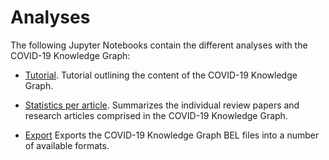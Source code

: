 # Analyses
The following Jupyter Notebooks contain the different analyses with the COVID-19 Knowledge Graph:

- [Tutorial](https://github.com/covid19kg/Analysis/blob/master/notebooks/tutorial.ipynb). Tutorial outlining the content
  of the COVID-19 Knowledge Graph.

- [Statistics per article](https://github.com/covid19kg/Analysis/blob/master/notebooks/covid19kg_stats_table.ipynb).
  Summarizes the individual review papers and research articles comprised in the COVID-19 Knowledge Graph.

- [Export](https://github.com/covid19kg/Analysis/blob/master/notebooks/covid19kg_export.ipynb) Exports the COVID-19 Knowledge Graph BEL files into a number of available formats.
